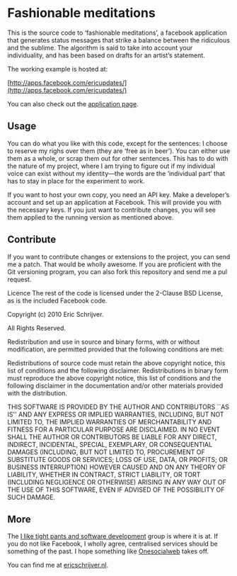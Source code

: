Fashionable meditations
=======================

This is the source code to ‘fashionable meditations’, a facebook application that generates status messages that strike a balance between the ridiculous and the sublime. The algorithm is said to take into account your individuality, and has been based on drafts for an artist’s statement.

The working example is hosted at:

[http://apps.facebook.com/ericupdates/](http://apps.facebook.com/ericupdates/)

You can also check out the [application page](http://www.facebook.com/apps/application.php?id=109473415757811).


Usage
-----

You can do what you like with this code, except for the sentences: I choose to reserve my righs over them (they are ‘free as in beer’). You can either use them as a whole, or scrap them out for other sentences. This has to do with the nature of my project, where I am trying to figure out if my individual voice can exist without my identity—the words are the ‘individual part’ that has to stay in place for the experiment to work.

If you want to host your own copy, you need an API key. Make a developer’s account and set up an application at Facebook. This will provide you with the necessary keys. If you just want to contribute changes, you will see them applied to the running version as mentioned above.

Contribute
----------

If you want to contribute changes or extensions to the project, you can send me a patch.  That would be wholly awesome. If you are proficient with the Git versioning program, you can also fork this repository and send me a pul request.

Licence
The rest of the code is licensed under the 2-Clause BSD License, as is the included Facebook code.

Copyright (c) 2010 Eric Schrijver.

All Rights Reserved.

Redistribution and use in source and binary forms, with or without modification, are permitted provided that the following conditions are met:

Redistributions of source code must retain the above copyright notice, this list of conditions and the following disclaimer.
Redistributions in binary form must reproduce the above copyright notice, this list of conditions and the following disclaimer in the documentation and/or other materials provided with the distribution.

THIS SOFTWARE IS PROVIDED BY THE AUTHOR AND CONTRIBUTORS ``AS IS'' AND ANY EXPRESS OR IMPLIED WARRANTIES, INCLUDING, BUT NOT LIMITED TO, THE IMPLIED WARRANTIES OF MERCHANTABILITY AND FITNESS FOR A PARTICULAR PURPOSE ARE DISCLAIMED. IN NO EVENT SHALL THE AUTHOR OR CONTRIBUTORS BE LIABLE FOR ANY DIRECT, INDIRECT, INCIDENTAL, SPECIAL, EXEMPLARY, OR CONSEQUENTIAL DAMAGES (INCLUDING, BUT NOT LIMITED TO, PROCUREMENT OF SUBSTITUTE GOODS OR SERVICES; LOSS OF USE, DATA, OR PROFITS; OR BUSINESS INTERRUPTION) HOWEVER CAUSED AND ON ANY THEORY OF LIABILITY, WHETHER IN CONTRACT, STRICT LIABILITY, OR TORT (INCLUDING NEGLIGENCE OR OTHERWISE) ARISING IN ANY WAY OUT OF THE USE OF THIS SOFTWARE, EVEN IF ADVISED OF THE POSSIBILITY OF SUCH DAMAGE.

More
----

The [I like tight pants and software development](http://www.facebook.com/group.php?gid=351529663708) group is where it is at. If you do not like Facebook, I wholly agree, centralised services should be something of the past. I hope something like [Onesocialweb](http://onesocialweb.org) takes off.

You can find me at [ericschrijver.nl](http://ericschrijver.nl/).